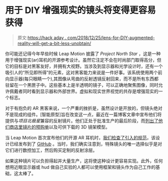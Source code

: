 # 用于 DIY 增强现实的镜头将变得更容易获得

> 原文:[https://hack aday . com/2018/12/25/lens-for-DIY-augmented-reality-will-get-a-bit-less-unobtain/](https://hackaday.com/2018/12/25/lenses-for-diy-augmented-reality-will-get-a-bit-less-unobtainable/)

你可能还记得今年早些时候 Leap Motion 披露了 *Project North Star* ，这是一种用于增强现实(ar)耳机的开源参考设计。虽然它注定不会在时尚部门取得高分，但它的目标是对黑客友好，并拥有大视野。当涉及到显示器和光学设计时，还有一个吸引人的“所见即所得”的元素，这对黑客能力来说是一件好事。该系统使用两个前向显示器(每只眼睛一个),其图像从弯曲的反射透镜反射回来，而不是所有东西都驻留在一个黑匣子中。这些基本上是半透明的镜子，可以正确地聚焦图像，同时允许佩戴者同时看到显示器和外部世界。虚拟和现实世界视觉的共存是增强现实的一个标志。

对于有抱负的 AR 黑客来说，一个严重的挫折是，虽然设计是开放的，但镜头绝对不是现成的组件。[智能原型]旨在改变这一点，最近在一篇博客文章中宣布他们将提供与*项目北极星*兼容的反射镜片。他们正处于批准生产的最后阶段，而[列出了他们商店里镜片的预购单](https://www.smart-prototyping.com/Project-North-Star-Lens)以及可供下载的 3D 镜架模型。

当 Leap Motion 首次宣布他们的开源 AR 耳机时，[我们检查了引入的规范](https://hackaday.com/2018/04/10/leap-motion-announces-open-source-augmented-reality-headset/)，该设计已经发布到了 [GitHub](https://github.com/leapmotion/ProjectNorthStar) 。当时，我们确实注意到，特殊镜头的唯一选择似乎是对它们进行数控加工，然后购买定制的反射涂层。

如果这种镜片可以负担得起并大量生产，这将使这种设计更容易实现。此外，任何想用近眼显示器或 hud 做自己实验的人都可以使用框架和镜头作为自己工作的基础，这太棒了。